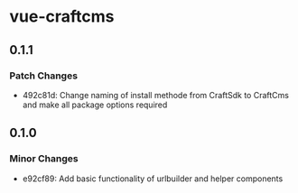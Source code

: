 # vue-craftcms

## 0.1.1

### Patch Changes

- 492c81d: Change naming of install methode from CraftSdk to CraftCms and make all package options required

## 0.1.0

### Minor Changes

- e92cf89: Add basic functionality of urlbuilder and helper components
